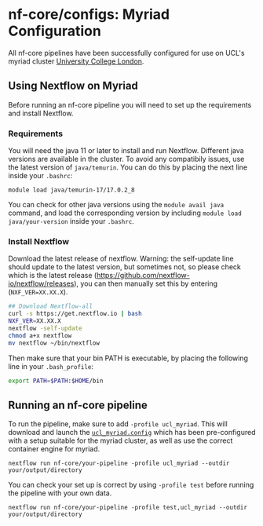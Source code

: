 # nf-core/configs: Myriad Configuration

All nf-core pipelines have been successfully configured for use on UCL's myriad cluster [University College London](https://www.rc.ucl.ac.uk/docs/Clusters/Myriad/).

## Using Nextflow on Myriad

Before running an nf-core pipeline you will need to set up the requirements and install Nextflow.

### Requirements

You will need the java 11 or later to install and run Nextflow. Different java versions are available in the cluster. To avoid any compatibily issues, use the latest version of `java/temurin`. You can do this by placing the next line inside your `.bashrc`:

```
module load java/temurin-17/17.0.2_8
```

You can check for other java versions using the `module avail java` command, and load the corresponding version by including `module load java/your-version` inside your `.bashrc`.

### Install Nextflow

Download the latest release of nextflow. Warning: the self-update line should update to the latest version, but sometimes not, so please check which is the latest release (https://github.com/nextflow-io/nextflow/releases), you can then manually set this by entering (`NXF_VER=XX.XX.X`).

```bash
## Download Nextflow-all
curl -s https://get.nextflow.io | bash
NXF_VER=XX.XX.X
nextflow -self-update
chmod a+x nextflow
mv nextflow ~/bin/nextflow
```

Then make sure that your bin PATH is executable, by placing the following line in your `.bash_profile`:

```bash
export PATH=$PATH:$HOME/bin
```

## Running an nf-core pipeline

To run the pipeline, make sure to add `-profile ucl_myriad`. This will download and launch the [`ucl_myriad.config`](../conf/ucl_myriad.config) which has been pre-configured with a setup suitable for the myriad cluster, as well as use the correct container engine for myriad.

```
nextflow run nf-core/your-pipeline -profile ucl_myriad --outdir your/output/directory
```

You can check your set up is correct by using ``-profile test`` before running the pipeline with your own data.

```
nextflow run nf-core/your-pipeline -profile test,ucl_myriad --outdir your/output/directory
```

